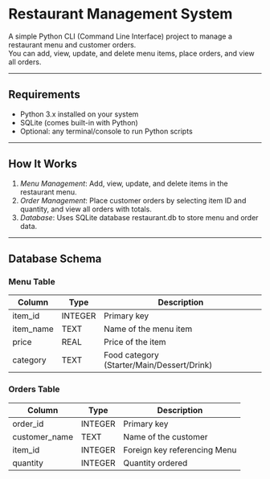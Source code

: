 # Restaurant Management System

A simple Python CLI (Command Line Interface) project to manage a restaurant menu and customer orders.  
You can add, view, update, and delete menu items, place orders, and view all orders.

---

## Requirements

- Python 3.x installed on your system
- SQLite (comes built-in with Python)
- Optional: any terminal/console to run Python scripts

---

## How It Works

1. *Menu Management*: Add, view, update, and delete items in the restaurant menu.  
2. *Order Management*: Place customer orders by selecting item ID and quantity, and view all orders with totals.  
3. *Database*: Uses SQLite database restaurant.db to store menu and order data.

---

## Database Schema

### Menu Table
| Column     | Type    | Description               |
|-----------|---------|---------------------------|
| item_id   | INTEGER | Primary key               |
| item_name | TEXT    | Name of the menu item     |
| price     | REAL    | Price of the item         |
| category  | TEXT    | Food category (Starter/Main/Dessert/Drink) |

### Orders Table
| Column        | Type    | Description                      |
|---------------|---------|----------------------------------|
| order_id      | INTEGER | Primary key                      |
| customer_name | TEXT    | Name of the customer             |
| item_id       | INTEGER | Foreign key referencing Menu     |
| quantity      | INTEGER | Quantity ordered                 |
